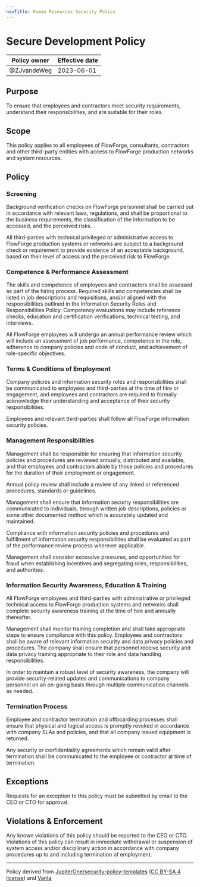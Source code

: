 ```yaml
---
navTitle: Human Resources Security Policy
---
```


# Secure Development Policy

| Policy owner   | Effective date |
| -------------- | -------------- |
| @ZJvandeWeg    | 2023-06-01     |

## Purpose

To ensure that employees and contractors meet security requirements, understand
their responsibilities, and are suitable for their roles.

## Scope 

This policy applies to all employees of FlowForge, consultants, contractors and
other third-party entities with access to FlowForge production networks and
system resources.

## Policy

### Screening

Background verification checks on FlowForge personnel shall be carried out in
accordance with relevant laws, regulations, and shall be proportional to the
business requirements, the classification of the information to be accessed, and
the perceived risks.

All third-parties with technical privileged or administrative access to FlowForge
production systems or networks are subject to a background check or requirement
to provide evidence of an acceptable background, based on their level of access
and the perceived risk to FlowForge.

### Competence & Performance Assessment

The skills and competence of employees and contractors shall be assessed as part
of the hiring process. Required skills and competencies shall be listed in job
descriptions and requisitions, and/or aligned with the responsibilities outlined
in the Information Security Roles and Responsibilities Policy. Competency
evaluations may include reference checks, education and certification verifications,
technical testing, and interviews.

All FlowForge employees will undergo an annual performance review which will
include an assessment of job performance, competence in the role, adherence to
company policies and code of conduct, and achievement of role-specific objectives.


### Terms & Conditions of Employment

Company policies and information security roles and responsibilities shall be
communicated to employees and third-parties at the time of hire or engagement,
and employees and contractors are required to formally acknowledge their
understanding and acceptance of their security responsibilities.

Employees and relevant third-parties shall follow all FlowForge information
security policies.

### Management Responsibilities

Management shall be responsible for ensuring that information security policies
and procedures are reviewed annually, distributed and available, and that
employees and contractors abide by those policies and procedures for the duration
of their employment or engagement.

Annual policy review shall include a review of any linked or referenced procedures,
standards or guidelines.

Management shall ensure that information security responsibilities are
communicated to individuals, through written job descriptions, policies or some
other documented method which is accurately updated and maintained.

Compliance with information security policies and procedures and fulfillment of
information security responsibilities shall be evaluated as part of the performance
review process wherever applicable.

Management shall consider excessive pressures, and opportunities for fraud when
establishing incentives and segregating roles, responsibilities, and authorities.


### Information Security Awareness, Education & Training

All FlowForge employees and third-parties with administrative or privileged
technical access to FlowForge production systems and networks shall complete
security awareness training at the time of hire and annually thereafter.

Management shall monitor training completion and shall take appropriate steps to
ensure compliance with this policy. Employees and contractors shall be aware of
relevant information security and data privacy policies and procedures. The
company shall ensure that personnel receive security and data privacy training
appropriate to their role and data handling responsibilities.

In order to maintain a robust level of security awareness, the company will
provide security-related updates and communications to company personnel on an
on-going basis through multiple communication channels as needed.

### Termination Process

Employee and contractor termination and offboarding processes shall ensure that
physical and logical access is promptly revoked in accordance with company SLAs
and policies, and that all company issued equipment is returned.

Any security or confidentiality agreements which remain valid after termination
shall be communicated to the employee or contractor at time of termination.

## Exceptions

Requests for an exception to this policy must be submitted by email to the CEO
or CTO for approval.

## Violations & Enforcement

Any known violations of this policy should be reported to the CEO or CTO.
Violations of this policy can result in immediate withdrawal or suspension of
system access and/or disciplinary action in accordance with company procedures
up to and including termination of employment.

--- 
Policy derived from [JupiterOne/security-policy-templates](https://github.com/JupiterOne/security-policy-templates) ([CC BY-SA 4 license](https://creativecommons.org/licenses/by-sa/4.0/)) and [Vanta](https://vanta.com)
